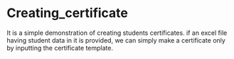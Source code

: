 # Creating_certificate
It is a simple demonstration of creating students certificates.
if an excel file having student data in it is provided, we can simply make a certificate only by inputting the certificate template.
